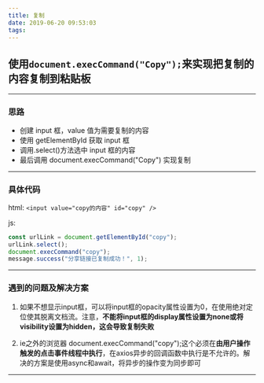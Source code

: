 ```yaml
---
title: 复制
date: 2019-06-20 09:53:03
tags:
---
```


## 使用`document.execCommand("Copy");`来实现把复制的内容复制到粘贴板

---

### 思路

- 创建 input 框，value 值为需要复制的内容
- 使用 getElementById 获取 input 框
- 调用.select()方法选中 input 框的内容
- 最后调用 document.execCommand("Copy") 实现复制

---

### 具体代码

html:
`<input value="copy的内容" id="copy" />`

js:

```javascript
const urlLink = document.getElementById("copy");
urlLink.select();
document.execCommand("copy");
message.success("分享链接已复制成功！", 1);
```

---

### 遇到的问题及解决方案

1. 如果不想显示input框，可以将input框的opacity属性设置为0，在使用绝对定位使其脱离文档流。注意，**不能将input框的display属性设置为none或将visibility设置为hidden，这会导致复制失败**

2. ie之外的浏览器 document.execCommand("copy");这个必须在**由用户操作触发的点击事件线程中执行**，在axios异步的回调函数中执行是不允许的。解决的方案是使用async和await，将异步的操作变为同步即可

---
